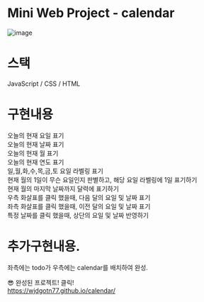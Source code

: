 # Mini Web Project - calendar
![image](https://user-images.githubusercontent.com/80671448/122545404-c24e0000-d068-11eb-92aa-6c8b4296b59c.png)

# 스택
JavaScript / CSS / HTML
</br>
# 구현내용
오늘의 현재 요일 표기 </br>
오늘의 현재 날짜 표기 </br>
오늘의 현재 월 표기 </br>
오늘의 현재 연도 표기 </br>
일,월,화,수,목,금,토 요일 라벨링 표기 </br>
현재 월의 1일이 무슨 요일인지 판별하고, 해당 요일 라벨링에 1일 표기하기 </br>
현재 월의 마지막 날짜까지 달력에 표기하기 </br>
우측 화살표를 클릭 했을때, 다음 달의 요일 및 날짜 표기 </br>
좌측 화살표를 클릭 했을때, 이전 달의 요일 및 날짜 표기 </br>
특정 날짜를 클릭 했을때, 상단의 요일 및 날짜 반영하기 </br>

# 추가구현내용.
좌측에는 todo가 우측에는 calendar를 배치하여 완성. </br>

😎 완성된 프로젝트! 클릭!  </br>
https://wjdgotn77.github.io/calendar/
